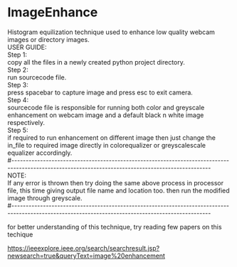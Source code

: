 # ImageEnhance
 Histogram equilization technique used to enhance low quality webcam images or directory images.   
 USER GUIDE:  
 Step 1:  
 copy all the files in a newly created python project directory.  
 Step 2:  
 run sourcecode file.  
 Step 3:  
 press spacebar to capture image and press esc to exit camera.  
 Step 4:  
 sourcecode file is responsible for running both color and greyscale enhancement on webcam image and a default black n white image respectively.  
 Step 5:  
 if required to run enhancement on different image then just change the in_file to required image directly in colorequalizer or greyscalescale equalizer accordingly.  
 #---------------------------------------------------------------------------------------------------------------------------------------------------  
 NOTE:  
 If any error is thrown then try doing the same above process in processor file, this time giving output file name and location too.
 then run the modified image through greyscale.  
 #---------------------------------------------------------------------------------------------------------------------------------------------------  
 
 for better understanding of this technique, try reading few papers on this techique  
 
 https://ieeexplore.ieee.org/search/searchresult.jsp?newsearch=true&queryText=image%20enhancement  
 
